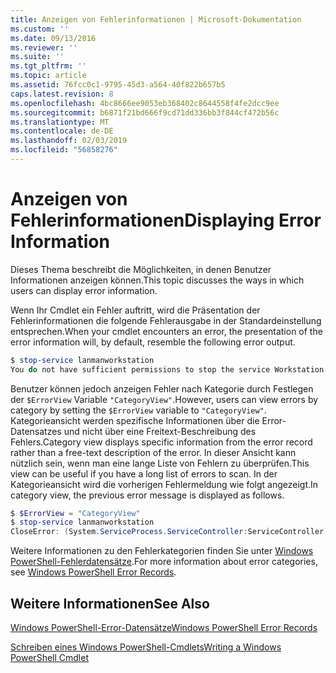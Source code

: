 ```yaml
---
title: Anzeigen von Fehlerinformationen | Microsoft-Dokumentation
ms.custom: ''
ms.date: 09/13/2016
ms.reviewer: ''
ms.suite: ''
ms.tgt_pltfrm: ''
ms.topic: article
ms.assetid: 76fcc0c1-9795-45d3-a564-40f822b657b5
caps.latest.revision: 8
ms.openlocfilehash: 4bc8666ee9053eb368402c8644558f4fe2dcc9ee
ms.sourcegitcommit: b6871f21bd666f9cd71dd336bb3f844cf472b56c
ms.translationtype: MT
ms.contentlocale: de-DE
ms.lasthandoff: 02/03/2019
ms.locfileid: "56858276"
---
```

# <a name="displaying-error-information"></a><span data-ttu-id="90600-102">Anzeigen von Fehlerinformationen</span><span class="sxs-lookup"><span data-stu-id="90600-102">Displaying Error Information</span></span>

<span data-ttu-id="90600-103">Dieses Thema beschreibt die Möglichkeiten, in denen Benutzer Informationen anzeigen können.</span><span class="sxs-lookup"><span data-stu-id="90600-103">This topic discusses the ways in which users can display error information.</span></span>

<span data-ttu-id="90600-104">Wenn Ihr Cmdlet ein Fehler auftritt, wird die Präsentation der Fehlerinformationen die folgende Fehlerausgabe in der Standardeinstellung entsprechen.</span><span class="sxs-lookup"><span data-stu-id="90600-104">When your cmdlet encounters an error, the presentation of the error information will, by default, resemble the following error output.</span></span>

```powershell
$ stop-service lanmanworkstation
You do not have sufficient permissions to stop the service Workstation.
```

<span data-ttu-id="90600-105">Benutzer können jedoch anzeigen Fehler nach Kategorie durch Festlegen der `$ErrorView` Variable `"CategoryView"`.</span><span class="sxs-lookup"><span data-stu-id="90600-105">However, users can view errors by category by setting the `$ErrorView` variable to `"CategoryView"`.</span></span> <span data-ttu-id="90600-106">Kategorieansicht werden spezifische Informationen über die Error-Datensatzes und nicht über eine Freitext-Beschreibung des Fehlers.</span><span class="sxs-lookup"><span data-stu-id="90600-106">Category view displays specific information from the error record rather than a free-text description of the error.</span></span> <span data-ttu-id="90600-107">In dieser Ansicht kann nützlich sein, wenn man eine lange Liste von Fehlern zu überprüfen.</span><span class="sxs-lookup"><span data-stu-id="90600-107">This view can be useful if you have a long list of errors to scan.</span></span> <span data-ttu-id="90600-108">In der Kategorieansicht wird die vorherigen Fehlermeldung wie folgt angezeigt.</span><span class="sxs-lookup"><span data-stu-id="90600-108">In category view, the previous error message is displayed as follows.</span></span>

```powershell
$ $ErrorView = "CategoryView"
$ stop-service lanmanworkstation
CloseError: (System.ServiceProcess.ServiceController:ServiceController) [stop-service], ServiceCommandException
```

<span data-ttu-id="90600-109">Weitere Informationen zu den Fehlerkategorien finden Sie unter [Windows PowerShell-Fehlerdatensätze](./windows-powershell-error-records.md).</span><span class="sxs-lookup"><span data-stu-id="90600-109">For more information about error categories, see [Windows PowerShell Error Records](./windows-powershell-error-records.md).</span></span>

## <a name="see-also"></a><span data-ttu-id="90600-110">Weitere Informationen</span><span class="sxs-lookup"><span data-stu-id="90600-110">See Also</span></span>

[<span data-ttu-id="90600-111">Windows PowerShell-Error-Datensätze</span><span class="sxs-lookup"><span data-stu-id="90600-111">Windows PowerShell Error Records</span></span>](./windows-powershell-error-records.md)

[<span data-ttu-id="90600-112">Schreiben eines Windows PowerShell-Cmdlets</span><span class="sxs-lookup"><span data-stu-id="90600-112">Writing a Windows PowerShell Cmdlet</span></span>](./writing-a-windows-powershell-cmdlet.md)

